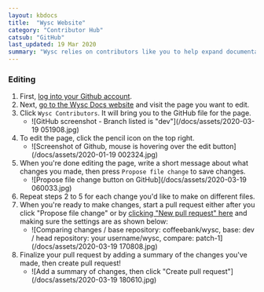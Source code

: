 ```yaml
---
layout: kbdocs
title:  "Wysc Website"
category: "Contributor Hub"
catsub: "GitHub"
last_updated: 19 Mar 2020
summary: "Wysc relies on contributors like you to help expand documentation for Wysc!"
---
```


### Editing

1. First, [log into your Github account](https://github.com/login).
1. Next, [go to the Wysc Docs website](https://wysc.us.to/docs) and visit the page you want to edit.
1. Click `Wysc Contributors`. It will bring you to the GitHub file for the page.
    - ![GitHub screenshot - Branch listed is "dev"](/docs/assets/2020-03-19 051908.jpg)
1. To edit the page, click the pencil icon on the top right.
    - ![Screenshot of Github, mouse is hovering over the edit button](/docs/assets/2020-01-19 002324.jpg)
1. When you're done editing the page, write a short message about what changes you made, then press `Propose file change` to save changes. 
    - ![Propose file change button on GitHub](/docs/assets/2020-03-19 060033.jpg)
1. Repeat steps 2 to 5 for each change you'd like to make on different files.
1. When you're ready to make changes, start a pull request either after you click "Propose file change" or by [clicking "New pull request" here](https://github.com/coffeebank/wysc/pulls) and making sure the settings are as shown below:
    - ![Comparing changes / base repository: coffeebank/wysc, base: dev / head repository: your username/wysc, compare: patch-1](/docs/assets/2020-03-19 170808.jpg)
1. Finalize your pull request by adding a summary of the changes you've made, then create pull request!
    - ![Add a summary of changes, then click "Create pull request"](/docs/assets/2020-03-19 180610.jpg)
